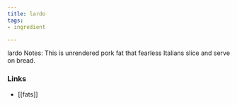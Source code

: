 ```yaml
---
title: lardo
tags:
- ingredient

---
```

lardo Notes: This is unrendered pork fat that fearless Italians slice and serve on bread.

### Links

* [[fats]]
